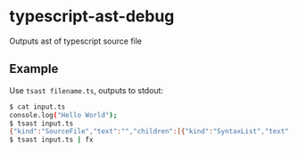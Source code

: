 # typescript-ast-debug

Outputs ast of typescript source file

## Example

Use `tsast filename.ts`, outputs to stdout:

```sh
$ cat input.ts
console.log("Hello World");
$ tsast input.ts
{"kind":"SourceFile","text":"","children":[{"kind":"SyntaxList","text":"","children":[]},{"kind":"EndOfFileToken","text":"","children":[]}]}
$ tsast input.ts | fx
```
